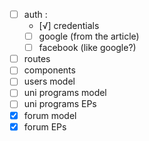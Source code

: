 - [ ] auth : 
  - [√] credentials 
  - [ ] google (from the article)
  - [ ] facebook (like google?)
- [ ] routes 
- [ ] components 
- [ ] users model
- [ ] uni programs model
- [ ] uni programs EPs
- [x] forum model 
- [x] forum EPs 